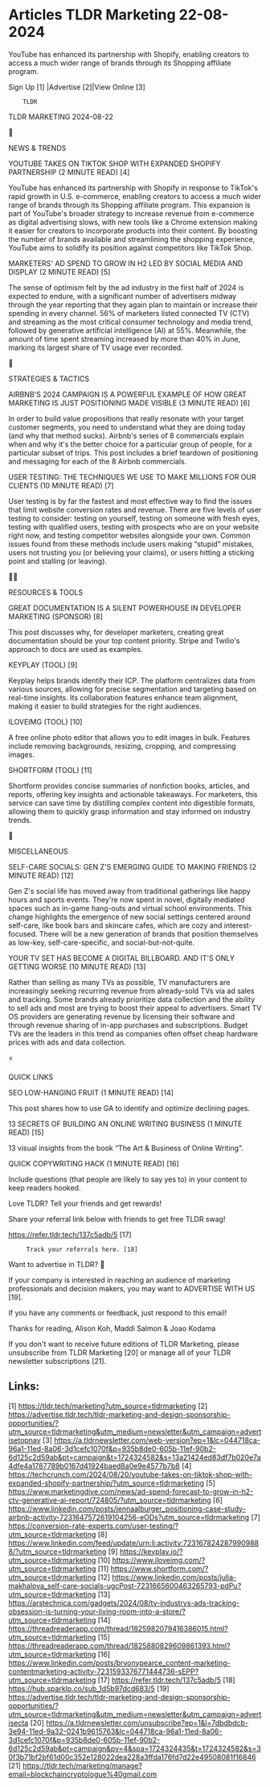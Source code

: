 # Articles TLDR Marketing 22-08-2024

YouTube has enhanced its partnership with Shopify, enabling creators
to access a much wider range of brands through its Shopping affiliate
program.  

 Sign Up [1] |Advertise [2]|View Online [3] 

		TLDR 

TLDR MARKETING 2024-08-22

📱 

NEWS & TRENDS

 YOUTUBE TAKES ON TIKTOK SHOP WITH EXPANDED SHOPIFY PARTNERSHIP (2
MINUTE READ) [4] 

 YouTube has enhanced its partnership with Shopify in response to
TikTok's rapid growth in U.S. e-commerce, enabling creators to access
a much wider range of brands through its Shopping affiliate program.
This expansion is part of YouTube's broader strategy to increase
revenue from e-commerce as digital advertising slows, with new tools
like a Chrome extension making it easier for creators to incorporate
products into their content. By boosting the number of brands
available and streamlining the shopping experience, YouTube aims to
solidify its position against competitors like TikTok Shop. 

 MARKETERS' AD SPEND TO GROW IN H2 LED BY SOCIAL MEDIA AND DISPLAY (2
MINUTE READ) [5] 

 The sense of optimism felt by the ad industry in the first half of
2024 is expected to endure, with a significant number of advertisers
midway through the year reporting that they again plan to maintain or
increase their spending in every channel. 56% of marketers listed
connected TV (CTV) and streaming as the most critical consumer
technology and media trend, followed by generative artificial
intelligence (AI) at 55%. Meanwhile, the amount of time spent
streaming increased by more than 40% in June, marking its largest
share of TV usage ever recorded. 

🚀 

STRATEGIES & TACTICS

 AIRBNB'S 2024 CAMPAIGN IS A POWERFUL EXAMPLE OF HOW GREAT MARKETING
IS JUST POSITIONING MADE VISIBLE (3 MINUTE READ) [6] 

 In order to build value propositions that really resonate with your
target customer segments, you need to understand what they are doing
today (and why that method sucks). Airbnb's series of 8 commercials
explain when and why it's the better choice for a particular group of
people, for a particular subset of trips. This post includes a brief
teardown of positioning and messaging for each of the 8 Airbnb
commercials. 

 USER TESTING: THE TECHNIQUES WE USE TO MAKE MILLIONS FOR OUR CLIENTS
(10 MINUTE READ) [7] 

 User testing is by far the fastest and most effective way to find the
issues that limit website conversion rates and revenue. There are five
levels of user testing to consider: testing on yourself, testing on
someone with fresh eyes, testing with qualified users, testing with
prospects who are on your website right now, and testing competitor
websites alongside your own. Common issues found from these methods
include users making “stupid” mistakes, users not trusting you (or
believing your claims), or users hitting a sticking point and stalling
(or leaving). 

🧑‍💻 

RESOURCES & TOOLS

 GREAT DOCUMENTATION IS A SILENT POWERHOUSE IN DEVELOPER MARKETING
(SPONSOR) [8] 

This post discusses why, for developer marketers, creating great
documentation should be your top content priority. Stripe and Twilio's
approach to docs are used as examples. 

 KEYPLAY (TOOL) [9] 

 Keyplay helps brands identify their ICP. The platform centralizes
data from various sources, allowing for precise segmentation and
targeting based on real-time insights. Its collaboration features
enhance team alignment, making it easier to build strategies for the
right audiences. 

 ILOVEIMG (TOOL) [10] 

 A free online photo editor that allows you to edit images in bulk.
Features include removing backgrounds, resizing, cropping, and
compressing images. 

 SHORTFORM (TOOL) [11] 

 Shortform provides concise summaries of nonfiction books, articles,
and reports, offering key insights and actionable takeaways. For
marketers, this service can save time by distilling complex content
into digestible formats, allowing them to quickly grasp information
and stay informed on industry trends. 

🎁 

MISCELLANEOUS

 SELF-CARE SOCIALS: GEN Z'S EMERGING GUIDE TO MAKING FRIENDS (2 MINUTE
READ) [12] 

 Gen Z's social life has moved away from traditional gatherings like
happy hours and sports events. They're now spent in novel, digitally
mediated spaces such as in-game hang-outs and virtual school
environments. This change highlights the emergence of new social
settings centered around self-care, like book bars and skincare cafes,
which are cozy and interest-focused. There will be a new generation of
brands that position themselves as low-key, self-care-specific, and
social-but-not-quite. 

 YOUR TV SET HAS BECOME A DIGITAL BILLBOARD. AND IT'S ONLY GETTING
WORSE (10 MINUTE READ) [13] 

 Rather than selling as many TVs as possible, TV manufacturers are
increasingly seeking recurring revenue from already-sold TVs via ad
sales and tracking. Some brands already prioritize data collection and
the ability to sell ads and most are trying to boost their appeal to
advertisers. Smart TV OS providers are generating revenue by licensing
their software and through revenue sharing of in-app purchases and
subscriptions. Budget TVs are the leaders in this trend as companies
often offset cheap hardware prices with ads and data collection. 

⚡ 

QUICK LINKS

 SEO LOW-HANGING FRUIT (1 MINUTE READ) [14] 

 This post shares how to use GA to identify and optimize declining
pages. 

 13 SECRETS OF BUILDING AN ONLINE WRITING BUSINESS (1 MINUTE READ)
[15] 

 13 visual insights from the book “The Art & Business of Online
Writing”. 

 QUICK COPYWRITING HACK (1 MINUTE READ) [16] 

 Include questions (that people are likely to say yes to) in your
content to keep readers hooked. 

Love TLDR? Tell your friends and get rewards!

 Share your referral link below with friends to get free TLDR swag! 

 https://refer.tldr.tech/137c5adb/5 [17] 

		 Track your referrals here. [18] 

Want to advertise in TLDR? 📰

 If your company is interested in reaching an audience of marketing
professionals and decision makers, you may want to ADVERTISE WITH US
[19]. 

 If you have any comments or feedback, just respond to this email! 

Thanks for reading, 
Alison Koh, Maddi Salmon & Joao Kodama 

If you don't want to receive future editions of TLDR Marketing, please
unsubscribe from TLDR Marketing [20] or manage all of your TLDR
newsletter subscriptions [21]. 

 

Links:
------
[1] https://tldr.tech/marketing?utm_source=tldrmarketing
[2] https://advertise.tldr.tech/tldr-marketing-and-design-sponsorship-opportunities/?utm_source=tldrmarketing&utm_medium=newsletter&utm_campaign=advertisetopnav
[3] https://a.tldrnewsletter.com/web-version?ep=1&lc=044718ca-96a1-11ed-8a06-3d1cefc1070f&p=935b8de0-605b-11ef-90b2-6d125c2d59ab&pt=campaign&t=1724324582&s=13a21424ed83df7b020e7a4dfe4a1787789b0167d41924baed8a0e9e4577b7b8
[4] https://techcrunch.com/2024/08/20/youtube-takes-on-tiktok-shop-with-expanded-shopify-partnership/?utm_source=tldrmarketing
[5] https://www.marketingdive.com/news/ad-spend-forecast-to-grow-in-h2-ctv-generative-ai-report/724805/?utm_source=tldrmarketing
[6] https://www.linkedin.com/posts/jennaalburger_positioning-case-study-airbnb-activity-7231647572619104256-eODs?utm_source=tldrmarketing
[7] https://conversion-rate-experts.com/user-testing/?utm_source=tldrmarketing
[8] https://www.linkedin.com/feed/update/urn:li:activity:7231678242879909888/?utm_source=tldrmarketing
[9] https://keyplay.io/?utm_source=tldrmarketing
[10] https://www.iloveimg.com/?utm_source=tldrmarketing
[11] https://www.shortform.com/?utm_source=tldrmarketing
[12] https://www.linkedin.com/posts/julia-makhalova_self-care-socials-ugcPost-7231665600463265793-pdPu?utm_source=tldrmarketing
[13] https://arstechnica.com/gadgets/2024/08/tv-industrys-ads-tracking-obsession-is-turning-your-living-room-into-a-store/?utm_source=tldrmarketing
[14] https://threadreaderapp.com/thread/1825982079416386015.html?utm_source=tldrmarketing
[15] https://threadreaderapp.com/thread/1825880829609861393.html?utm_source=tldrmarketing
[16] https://www.linkedin.com/posts/bryonypearce_content-marketing-contentmarketing-activity-7231593376771444736-sEPP?utm_source=tldrmarketing
[17] https://refer.tldr.tech/137c5adb/5
[18] https://hub.sparklp.co/sub_1d5b97dcd683/5
[19] https://advertise.tldr.tech/tldr-marketing-and-design-sponsorship-opportunities/?utm_source=tldrmarketing&utm_medium=newsletter&utm_campaign=advertisecta
[20] https://a.tldrnewsletter.com/unsubscribe?ep=1&l=7dbdbdcb-3e94-11ed-9a32-0241b9615763&lc=044718ca-96a1-11ed-8a06-3d1cefc1070f&p=935b8de0-605b-11ef-90b2-6d125c2d59ab&pt=campaign&pv=4&spa=1724324435&t=1724324582&s=30f3b71bf2bf61d00c352e128022dea228a3ffda176fd7d22e49508081f16846
[21] https://tldr.tech/marketing/manage?email=blockchaincryptologue%40gmail.com